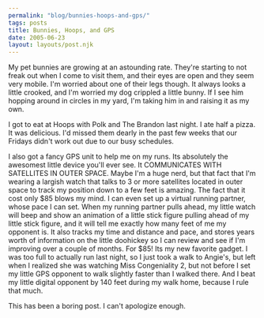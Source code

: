 ```yaml
---
permalink: "blog/bunnies-hoops-and-gps/"
tags: posts
title: Bunnies, Hoops, and GPS
date: 2005-06-23
layout: layouts/post.njk
---
```


My pet bunnies are growing at an astounding rate. They're starting to not freak out when I come to visit them, and their eyes are open and they seem very mobile. I'm worried about one of their legs though. It always looks a little crooked, and I'm worried my dog crippled a little bunny. If I see him hopping around in circles in my yard, I'm taking him in and raising it as my own. 

I got to eat at Hoops with Polk and The Brandon last night. I ate half a pizza. It was delicious. I'd missed them dearly in the past few weeks that our Fridays didn't work out due to our busy schedules. 

I also got a fancy GPS unit to help me on my runs. Its absolutely the awesomest little device you'll ever see. It COMMUNICATES WITH SATELLITES IN OUTER SPACE. Maybe I'm a huge nerd, but that fact that I'm wearing a largish watch that talks to 3 or more satellites located in outer space to track my position down to a few feet is amazing. The fact that it cost only $85 blows my mind. I can even set up a virtual running partner, whose pace I can set. When my running partner pulls ahead, my little watch will beep and show an animation of a little stick figure pulling ahead of my little stick figure, and it will tell me exactly how many feet of me my opponent is. It also tracks my time and distance and pace, and stores years worth of information on the little doohickey so I can review and see if I'm improving over a couple of months. For $85! Its my new favorite gadget. I was too full to actually run last night, so I just took a walk to Angie's, but left when I realized she was watching Miss Congeniality 2, but not before I set my little GPS opponent to walk slightly faster than I walked there. And I beat my little digital opponent by 140 feet during my walk home, because I rule that much. 

This has been a boring post. I can't apologize enough.